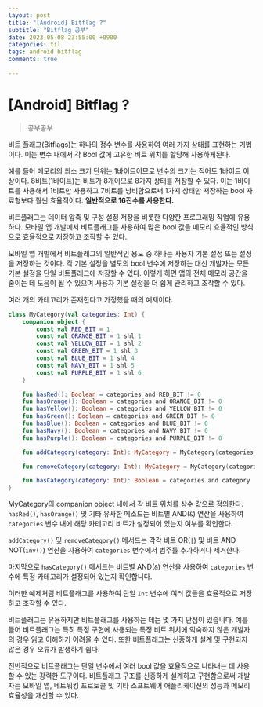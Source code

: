 ```yaml
---
layout: post
title: "[Android] Bitflag ?"
subtitle: "Bitflag 공부"
date: 2023-05-08 23:55:00 +0900
categories: til
tags: android bitflag
comments: true

---
```


# [Android] Bitflag ?

> 공부공부



비트 플래그(Bitflags)는 하나의 정수 변수를 사용하여 여러 가지 상태를 표현하는 기법이다. 이는 변수 내에서 각 Bool 값에 고유한 비트 위치를 할당해 사용하게된다.

예를 들어 메모리의 최소 크기 단위는 1바이트이므로 변수의 크기는 적어도 1바이트 이상이다. 8비트(1바이트)는 비트가 8개이므로 8가지 상태를 저장할 수 있다. 이는 1바이트를 사용해서 1비트만 사용하고 7비트를 낭비함으로써 1가지 상태만 저장하는 bool 자료형보다 훨씬 효율적이다. **일반적으로 16진수를 사용한다.**

비트플래그는 데이터 압축 및 구성 설정 저장을 비롯한 다양한 프로그래밍 작업에 유용하다. 모바일 앱 개발에서 비트플래그를 사용하여 많은 bool 값을 메모리 효율적인 방식으로 효율적으로 저장하고 조작할 수 있다.

모바일 앱 개발에서 비트플래그의 일반적인 용도 중 하나는 사용자 기본 설정 또는 설정을 저장하는 것이다. 각 기본 설정을 별도의 bool 변수에 저장하는 대신 개발자는 모든 기본 설정을 단일 비트플래그에 저장할 수 있다. 이렇게 하면 앱의 전체 메모리 공간을 줄이는 데 도움이 될 수 있으며 사용자 기본 설정을 더 쉽게 관리하고 조작할 수 있다.

여러 개의 카테고리가 존재한다고 가정했을 때의 예제이다.

```kotlin
class MyCategory(val categories: Int) {
    companion object {
        const val RED_BIT = 1
        const val ORANGE_BIT = 1 shl 1
        const val YELLOW_BIT = 1 shl 2
        const val GREEN_BIT = 1 shl 3
        const val BLUE_BIT = 1 shl 4
        const val NAVY_BIT = 1 shl 5
        const val PURPLE_BIT = 1 shl 6
    }

    fun hasRed(): Boolean = categories and RED_BIT != 0
    fun hasOrange(): Boolean = categories and ORANGE_BIT != 0
    fun hasYellow(): Boolean = categories and YELLOW_BIT != 0
    fun hasGreen(): Boolean = categories and GREEN_BIT != 0
    fun hasBlue(): Boolean = categories and BLUE_BIT != 0
    fun hasNavy(): Boolean = categories and NAVY_BIT != 0
    fun hasPurple(): Boolean = categories and PURPLE_BIT != 0

    fun addCategory(category: Int): MyCategory = MyCategory(categories or category)

    fun removeCategory(category: Int): MyCategory = MyCategory(categories and category.inv())

    fun hasCategory(category: Int): Boolean = categories and category != 0
}
```

MyCategory의 companion object 내에서 각 비트 위치를 상수 값으로 정의한다. `hasRed()`, `hasOrange()` 및 기타 유사한 메소드는 비트별 AND(`&`) 연산을 사용하여 `categories` 변수 내에 해당 카테고리 비트가 설정되어 있는지 여부를 확인한다.

`addCategory()` 및 `removeCategory()` 메서드는 각각 비트 OR(`|`) 및 비트 AND NOT(`inv()`) 연산을 사용하여 `categories` 변수에서 범주를 추가하거나 제거한다.

마지막으로 `hasCategory()` 메서드는 비트별 AND(`&`) 연산을 사용하여 `categories` 변수에 특정 카테고리가 설정되어 있는지 확인합니다.

이러한 예제처럼 비트플래그를 사용하여 단일 `Int` 변수에 여러 값들을 효율적으로 저장하고 조작할 수 있다.

비트플래그는 유용하지만 비트플래그를 사용하는 데는 몇 가지 단점이 있습니다. 예를 들어 비트플래그는 특히 특정 구현에 사용되는 특정 비트 위치에 익숙하지 않은 개발자의 경우 읽고 이해하기 어려울 수 있다. 또한 비트플래그는 신중하게 설계 및 구현되지 않은 경우 오류가 발생하기 쉽다.

전반적으로 비트플래그는 단일 변수에서 여러 bool 값을 효율적으로 나타내는 데 사용할 수 있는 강력한 도구이다. 비트플래그 구조를 신중하게 설계하고 구현함으로써 개발자는 모바일 앱, 네트워킹 프로토콜 및 기타 소프트웨어 애플리케이션의 성능과 메모리 효율성을 개선할 수 있다.